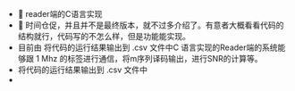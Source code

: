 - 👋 reader端的C语言实现
- 🌱 时间仓促，并且并不是最终版本，就不过多介绍了。有意者大概看看代码的结构就行，代码写的不怎么样，但是功能能实现。
- 目前由 将代码的运行结果输出到 .csv 文件中C 语言实现的Reader端的系统能够跟 1 Mhz 的标签进行通信，将m序列译码输出，进行SNR的计算等。
- 将代码的运行结果输出到 .csv 文件中
- 
